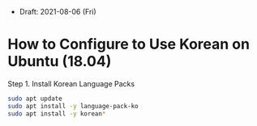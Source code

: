 * Draft: 2021-08-06 (Fri)

# How to Configure to Use Korean on Ubuntu (18.04)

Step 1. Install Korean Language Packs
```bash
sudo apt update
sudo apt install -y language-pack-ko
sudo apt install -y korean*
```


